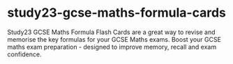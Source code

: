 # study23-gcse-maths-formula-cards
Study23 GCSE Maths Formula Flash Cards are a great way to revise and memorise the key formulas for your GCSE Maths exams. Boost your GCSE maths exam preparation - designed to improve memory, recall and exam confidence.
